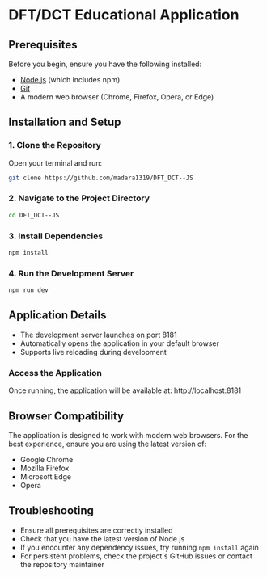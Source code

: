 # DFT/DCT Educational Application

## Prerequisites

Before you begin, ensure you have the following installed:
- [Node.js](https://nodejs.org/) (which includes npm)
- [Git](https://git-scm.com/)
- A modern web browser (Chrome, Firefox, Opera, or Edge)

## Installation and Setup

### 1. Clone the Repository

Open your terminal and run:

```bash
git clone https://github.com/madara1319/DFT_DCT--JS
```

### 2. Navigate to the Project Directory

```bash
cd DFT_DCT--JS
```

### 3. Install Dependencies

```bash
npm install
```

### 4. Run the Development Server

```bash
npm run dev
```

## Application Details

- The development server launches on port 8181
- Automatically opens the application in your default browser
- Supports live reloading during development

### Access the Application

Once running, the application will be available at:
http://localhost:8181

## Browser Compatibility

The application is designed to work with modern web browsers. For the best experience, ensure you are using the latest version of:
- Google Chrome
- Mozilla Firefox
- Microsoft Edge
- Opera

## Troubleshooting

- Ensure all prerequisites are correctly installed
- Check that you have the latest version of Node.js
- If you encounter any dependency issues, try running `npm install` again
- For persistent problems, check the project's GitHub issues or contact the repository maintainer



